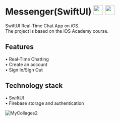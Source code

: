 # Messenger(SwiftUI) <img src="https://github.com/user-attachments/assets/6ffa2b76-a2c1-4b63-82af-8e64d4b61883" width="30" height="30">  <img src="https://github.com/user-attachments/assets/e4b6b615-a5bf-4e24-a38d-c33789d87fb1" width="30" height="30">

SwiftUI Real-Time Chat App on iOS.<br />
The project is based on the iOS Academy course.

## Features

• Real-Time Chatting <br />
• Create an account <br />
• Sign In/Sign Out

## Technology stack

• SwiftUI <br />
• Firebase storage and authentication

![MyCollages2](https://github.com/user-attachments/assets/da6aab06-9084-422b-9c51-9b41fc4eb195)
